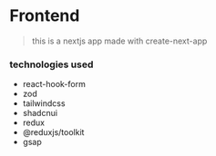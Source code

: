 # Frontend

> this is a nextjs app made with create-next-app

### technologies used

- react-hook-form
- zod
- tailwindcss
- shadcnui
- redux
- @reduxjs/toolkit
- gsap
